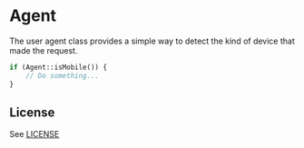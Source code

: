 # Agent
The user agent class provides a simple way to detect the kind of device that made the request.

```php
if (Agent::isMobile()) {
    // Do something...
}  
```

## License
See [LICENSE](https://github.com/force-components/Agent/blob/master/LICENSE)
